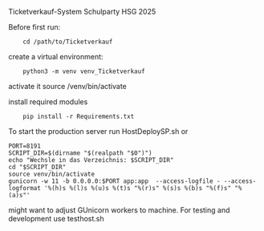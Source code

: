Ticketverkauf-System Schulparty HSG 2025

Before first run:

		cd /path/to/Ticketverkauf
		
create a virtual environment:

		python3 -m venv venv_Ticketverkauf
activate it
		source /venv/bin/activate
  
install required modules

		pip install -r Requirements.txt
		
To start the production server run HostDeploySP.sh or

	PORT=8191
	SCRIPT_DIR=$(dirname "$(realpath "$0")")
	echo "Wechsle in das Verzeichnis: $SCRIPT_DIR"
	cd "$SCRIPT_DIR"
	source venv/bin/activate
	gunicorn -w 11 -b 0.0.0.0:$PORT app:app  --access-logfile - --access-logformat '%(h)s %(l)s %(u)s %(t)s "%(r)s" %(s)s %(b)s "%(f)s" "%(a)s"'

might want to adjust GUnicorn workers to machine.
For testing and development use testhost.sh 



